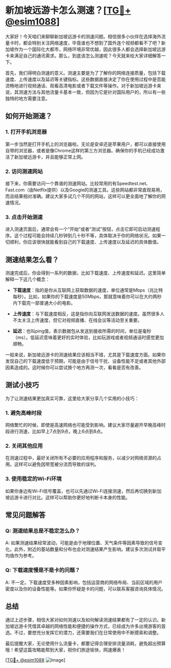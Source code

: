 # 新加坡远游卡怎么测速？[[TG💪+ @esim1088](https://t.me/s/esim1088)]

大家好！今天咱们来聊聊新加坡远游卡的测速问题。相信很多小伙伴在选择海外流量卡时，都会特别关注网络速度，毕竟谁也不想到了国外连个视频都看不了吧？新加坡作为一个国际化大都市，网络环境非常优越，因此很多人都会选择新加坡远游卡来满足自己的通讯需求。那么，到底该怎么测速呢？今天就来给大家详细解答一下。

首先，我们得明白测速的意义。测速主要是为了了解你的网络连接质量，包括下载速度、上传速度以及延迟等关键指标。这些数据直接决定了你在使用过程中是否能流畅地进行视频通话、观看高清电影或者下载文件等操作。对于新加坡远游卡来说，其测速方法与其他流量卡基本一致，但因为它是针对国际用户的，所以有一些独特的地方需要注意。

## 如何开始测速？

### 1. 打开手机浏览器
第一步当然是打开手机上的浏览器啦。无论是安卓还是苹果用户，都可以直接使用自带的浏览器，或者是像Chrome这样的第三方浏览器。确保你的手机已经成功激活了新加坡远游卡，并且能够正常上网。

### 2. 访问测速网站
接下来，你需要访问一个靠谱的测速网站。比较常用的有Speedtest.net、Fast.com（由Netflix提供）以及Google的测速工具。这些网站都非常直观易用，而且结果相对准确。建议大家多试几个不同的网站，这样可以更全面地了解你的网速情况。

### 3. 点击开始测速
进入测速页面后，通常会有一个“开始”或者“测试”按钮，点击它即可启动测速程序。这个过程可能会持续几秒钟到几十秒不等，具体取决于你的网络状况。如果一切顺利，你应该很快就能看到自己的下载速度、上传速度以及延迟的具体数值。

## 测速结果怎么看？

测速完成后，你会得到一系列的数据，比如下载速度、上传速度和延迟。这里简单解释一下这几个概念：

- **下载速度**：指的是你从互联网上获取数据的速度，单位通常是Mbps（兆比特每秒）。比如，如果你的下载速度是50Mbps，那就意味着你可以在大约两秒内下载完一部普通大小的电影。
  
- **上传速度**：与下载速度相反，这是指你向互联网发送数据的速度。虽然很多人不太关注上传速度，但它对视频直播、在线会议等活动至关重要。

- **延迟**：也叫ping值，表示数据包从发送到接收所需的时间，单位是毫秒（ms）。低延迟意味着更好的实时体验，比如玩游戏或者视频通话时感觉更加顺畅。

一般来说，新加坡远游卡的测速结果应该相当不错，尤其是下载速度方面。如果你发现自己的下载速度低于预期，可能是由于信号干扰、设备性能不足或者其他外部因素造成的。这时候你可以尝试换个地方再测一次，看看是否有改善。

## 测试小技巧

为了让测速结果更加真实可靠，这里给大家分享几个实用的小技巧：

### 1. 避免高峰时段
网络繁忙的时候，即使是高速网络也可能受到影响。建议大家尽量避开早晚高峰时段进行测速，比如早上7点到9点，晚上6点到8点。

### 2. 关闭其他应用
在测速过程中，最好关闭所有不必要的应用程序和服务，以减少对网络资源的占用。这样可以避免因带宽被分流而导致的误判。

### 3. 使用稳定的Wi-Fi环境
如果你身边有Wi-Fi信号覆盖，也可以先通过Wi-Fi连接测速，然后再切换到新加坡远游卡进行对比。这样可以帮助你更好地判断卡本身的性能。

## 常见问题解答

### Q: 测速结果总是不稳定怎么办？
A: 如果测速结果经常波动，可能是由于地理位置、天气条件等因素导致的信号变化。此外，附近的基站数量和分布也会对测速结果产生影响。建议多次测试并取平均值作为参考。

### Q: 下载速度慢是不是卡的问题？
A: 不一定。下载速度受多种因素影响，包括运营商的网络布局、当前区域的用户密度以及你的设备性能等。如果你怀疑是卡的问题，可以联系客服咨询具体情况。

## 总结

通过上述步骤，相信大家对如何测速以及如何解读测速结果都有了一定的认识。新加坡远游卡凭借其卓越的网络性能和便捷的操作方式，已经成为许多出境游客的首选。不过，要想充分发挥它的潜力，还需要我们在日常使用中不断摸索和调整。

最后提醒大家，无论使用什么流量卡，都要记得合理安排流量消耗，避免超出预算哦！希望这篇攻略能帮到大家，祝你们旅途愉快，网速爆表！

[[TG💪+ @esim1088](https://t.me/s/esim1088) ![Image](https://i.postimg.cc/4NQfJmqS/Snipaste-2025-05-13-00-14-12.png)]